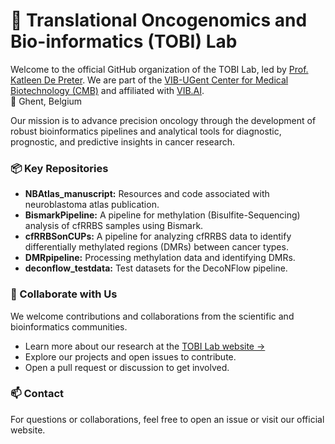 # 🧬 Translational Oncogenomics and Bio-informatics (TOBI) Lab

Welcome to the official GitHub organization of the TOBI Lab, led by [Prof. Katleen De Preter](https://depreterlab.sites.vib.be/en#/).
We are part of the [VIB-UGent Center for Medical Biotechnology (CMB)](https://cmb.sites.vib.be/en) and affiliated with [VIB.AI](https://vib.ai/en).  
📍 Ghent, Belgium  

Our mission is to advance precision oncology through the development of robust bioinformatics pipelines and analytical tools for diagnostic, prognostic, and predictive insights in cancer research.

### 📦 Key Repositories
* **NBAtlas_manuscript:** Resources and code associated with neuroblastoma atlas publication.
* **BismarkPipeline:** A pipeline for methylation (Bisulfite-Sequencing) analysis of cfRRBS samples using Bismark.
* **cfRRBSonCUPs:** A pipeline for analyzing cfRRBS data to identify differentially methylated regions (DMRs) between cancer types.
* **DMRpipeline:** Processing methylation data and identifying DMRs.
* **deconflow_testdata:** Test datasets for the DecoNFlow pipeline.

### 🤝 Collaborate with Us
We welcome contributions and collaborations from the scientific and bioinformatics communities.
* Learn more about our research at the [TOBI Lab website →](https://depreterlab.sites.vib.be/en#/)
* Explore our projects and open issues to contribute.
* Open a pull request or discussion to get involved.


### 📫 Contact
For questions or collaborations, feel free to open an issue or visit our official website.
